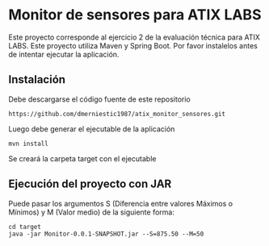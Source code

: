 # Monitor de sensores para ATIX LABS
Este proyecto corresponde al ejercicio 2 de la evaluación técnica para ATIX LABS. 
Este proyecto utiliza Maven y Spring Boot. Por favor instalelos antes de intentar
ejecutar la aplicación.

## Instalación
Debe descargarse el código fuente de este repositorio
```
https://github.com/dmerniestic1987/atix_monitor_sensores.git
```
Luego debe generar el ejecutable de la aplicación
```
mvn install
```

Se creará la carpeta target con el ejecutable

## Ejecución del proyecto con JAR
Puede pasar los argumentos S (Diferencia entre valores Máximos o Mínimos) y M (Valor medio) de la siguiente forma: 
```
cd target
java -jar Monitor-0.0.1-SNAPSHOT.jar --S=875.50 --M=50
```